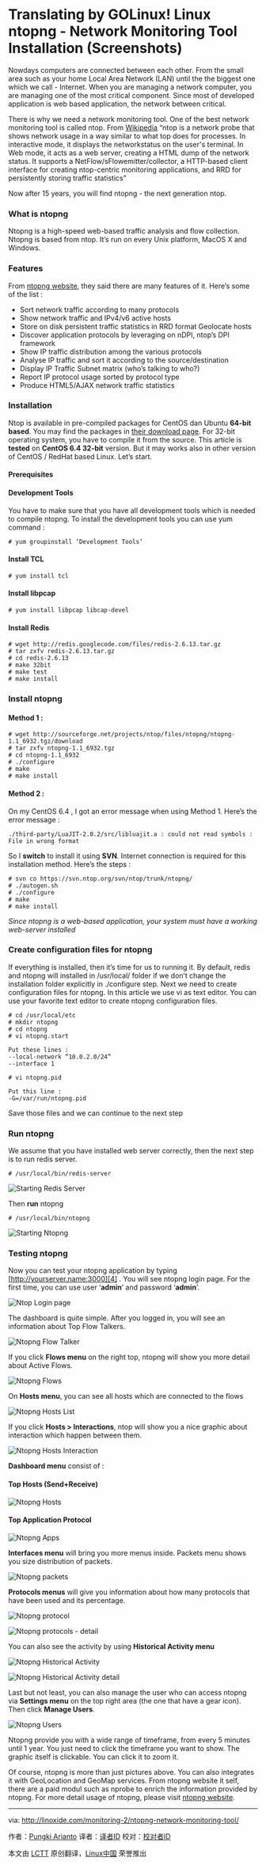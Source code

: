 Translating by GOLinux!
Linux ntopng - Network Monitoring Tool Installation (Screenshots)
================================================================================
Nowdays computers are connected between each other. From the small area such as your home Local Area Network (LAN) until the the biggest one which we call - Internet. When you are managing a network computer, you are managing one of the most critical component. Since most of developed application is web based application, the network between critical.

There is why we need a network monitoring tool. One of the best network monitoring tool is called ntop. From [Wikipedia][1] “ntop is a network probe that shows network usage in a way similar to what top does for processes. In interactive mode, it displays the networkstatus on the user's terminal. In Web mode, it acts as a web server, creating a HTML dump of the network status. It supports a NetFlow/sFlowemitter/collector, a HTTP-based client interface for creating ntop-centric monitoring applications, and RRD for persistently storing traffic statistics”

Now after 15 years, you will find ntopng - the next generation ntop.

### What is ntopng ###

Ntopng is a high-speed web-based traffic analysis and flow collection. Ntopng is based from ntop. It’s run on every Unix platform, MacOS X and Windows.

### Features ###

From [ntopng website][2], they said there are many features of it. Here’s some of the list :

- Sort network traffic according to many protocols
- Show network traffic and IPv4/v6 active hosts
- Store on disk persistent traffic statistics in RRD format Geolocate hosts
- Discover application protocols by leveraging on nDPI, ntop’s DPI framework
- Show IP traffic distribution among the various protocols
- Analyse IP traffic and sort it according to the source/destination
- Display IP Traffic Subnet matrix (who’s talking to who?)
- Report IP protocol usage sorted by protocol type
- Produce HTML5/AJAX network traffic statistics

### Installation ###

Ntop is available in pre-compiled packages for CentOS dan Ubuntu **64-bit based**. You may find the packages in [their download page][3]. For 32-bit operating system, you have to compile it from the source. This article is **tested** on **CentOS 6.4 32-bit** version. But it may works also in other version of CentOS / RedHat based Linux. Let’s start.

#### Prerequisites ####

#### Development Tools ####

You have to make sure that you have all development tools which is needed to compile ntopng. To install the development tools you can use yum command :

    # yum groupinstall ‘Development Tools’

#### Install TCL ####

    # yum install tcl

#### Install libpcap ####

    # yum install libpcap libcap-devel

#### Install Redis ####

    # wget http://redis.googlecode.com/files/redis-2.6.13.tar.gz
    # tar zxfv redis-2.6.13.tar.gz
    # cd redis-2.6.13
    # make 32bit
    # make test
    # make install

### Install ntopng ###

#### Method 1 : ####

    # wget http://sourceforge.net/projects/ntop/files/ntopng/ntopng-1.1_6932.tgz/download
    # tar zxfv ntopng-1.1_6932.tgz
    # cd ntopng-1.1_6932
    # ./configure
    # make
    # make install 

#### Method 2 : ####

On my CentOS 6.4 , I got an error message when using Method 1. Here’s the error message :

    ./third-party/LuaJIT-2.0.2/src/libluajit.a : could not read symbols : File in wrong format

So I **switch** to install it using **SVN**. Internet connection is required for this installation method. Here’s the steps :

    # svn co https://svn.ntop.org/svn/ntop/trunk/ntopng/
    # ./autogen.sh
    # ./configure
    # make
    # make install

*Since ntopng is a web-based application, your system must have a working web-server installed*

### Create configuration files for ntopng ###

If everything is installed, then it’s time for us to running it. By default, redis and ntopng will installed in /usr/local/ folder if we don’t change the installation folder explicitly in ./configure step. Next we need to create configuration files for ntopng. In this article we use vi as text editor. You can use your favorite text editor to create ntopng configuration files.

    # cd /usr/local/etc
    # mkdir ntopng
    # cd ntopng
    # vi ntopng.start

    Put these lines :
    --local-network “10.0.2.0/24”
    --interface 1

    # vi ntopng.pid

    Put this line :
    -G=/var/run/ntopng.pid

Save those files and we can continue to the next step

### Run ntopng ###

We assume that you have installed web server correctly, then the next step is to run redis server.

    # /usr/local/bin/redis-server

![Starting Redis Server](http://blog.linoxide.com/wp-content/uploads/2013/11/redis-server-start.png)

Then **run** ntopng

    # /usr/local/bin/ntopng

![Starting Ntopng](http://blog.linoxide.com/wp-content/uploads/2013/11/ntopng-start.png)

### Testing ntopng ###

Now you can test your ntopng application by typing [http://yourserver.name:3000][4] . You will see ntopng login page. For the first time, you can use user ‘**admin**’ and password ‘**admin**’.

![Ntop Login page](http://blog.linoxide.com/wp-content/uploads/2013/11/ntopng_login.png)

The dashboard is quite simple. After you logged in, you will see an information about Top Flow Talkers.

![Ntopng Flow Talker](http://blog.linoxide.com/wp-content/uploads/2013/11/ntopng_talkers.png)

If you click **Flows menu** on the right top, ntopng will show you more detail about Active Flows.

![Ntopng Flows](http://blog.linoxide.com/wp-content/uploads/2013/11/ntopng_flows.png)

On **Hosts menu**, you can see all hosts which are connected to the flows

![Ntopng Hosts List](http://blog.linoxide.com/wp-content/uploads/2013/11/ntopng_hoslist.png)

If you click **Hosts > Interactions**, ntop will show you a nice graphic about interaction which happen between them.

![Ntopng Hosts Interaction](http://blog.linoxide.com/wp-content/uploads/2013/11/ntopng_hosts_interaction.png)

**Dashboard menu** consist of :

#### Top Hosts (Send+Receive) ####

![Ntopng Hosts](http://blog.linoxide.com/wp-content/uploads/2013/11/ntopng_hosts.png)

#### Top Application Protocol ####

![Ntopng Apps](http://blog.linoxide.com/wp-content/uploads/2013/11/ntopng_apps.png)

**Interfaces menu** will bring you more menus inside. Packets menu shows you size distribution of packets.

![Ntopng packets](http://blog.linoxide.com/wp-content/uploads/2013/11/ntopng_packets.png)

**Protocols menus** will give you information about how many protocols that have been used and its percentage.

![Ntopng protocol](http://blog.linoxide.com/wp-content/uploads/2013/11/ntopng_protocol.png)

![Ntopng protocols - detail](http://blog.linoxide.com/wp-content/uploads/2013/11/ntopng_protocol_detail.png)

You can also see the activity by using **Historical Activity menu**

![Ntopng Historical Activity](http://blog.linoxide.com/wp-content/uploads/2013/11/ntopng_historical.png)

![Ntopng Historical Activity detail](http://blog.linoxide.com/wp-content/uploads/2013/11/ntopng_historical_detail.png)

Last but not least, you can also manage the user who can access ntopng via **Settings menu** on the top right area (the one that have a gear icon). Then click **Manage Users**.

![Ntopng Users](http://blog.linoxide.com/wp-content/uploads/2013/11/ntopng_users.png)

Ntopng provide you with a wide range of timeframe, from every 5 minutes until 1 year. You just need to click the timeframe you want to show. The graphic itself is clickable. You can click it to zoom it.

Of course, ntopng is more than just pictures above. You can also integrates it with GeoLocation and GeoMap services. From ntopng website it self, there are a paid modul such as nprobe to enrich the information provided by ntopng. For more detail usage of ntopng, please visit [ntopng website][5].

--------------------------------------------------------------------------------

via: http://linoxide.com/monitoring-2/ntopng-network-monitoring-tool/

作者：[Pungki Arianto][a]
译者：[译者ID](https://github.com/译者ID)
校对：[校对者ID](https://github.com/校对者ID)

本文由 [LCTT](https://github.com/LCTT/TranslateProject) 原创翻译，[Linux中国](https://linux.cn/) 荣誉推出

[a]:http://linoxide.com/author/pungki/
[1]:http://en.wikipedia.org/wiki/Ntop
[2]:http://www.ntop.org/products/ntop/
[3]:http://www.nmon.net/packages/
[4]:http://yourserver.name:3000/
[5]:http://www.ntop.org/

